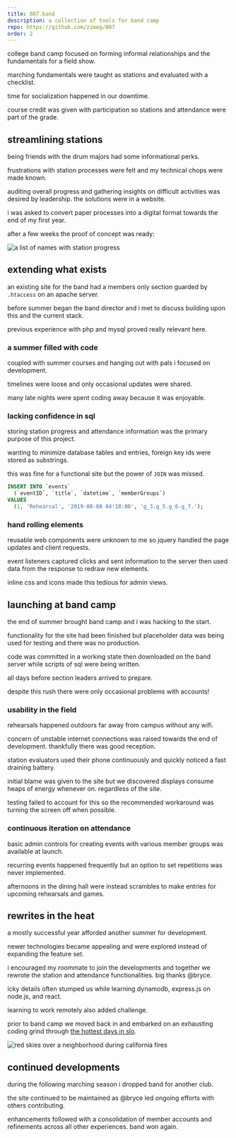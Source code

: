 ```yaml
---
title: 807.band
description: a collection of tools for band camp
repo: https://github.com/zimeg/807
order: 2
---
```


college band camp focused on forming informal relationships and the fundamentals
for a field show.

marching fundamentals were taught as stations and evaluated with a checklist.

time for socialization happened in our downtime.

course credit was given with participation so stations and attendance were part
of the grade.

## streamlining stations

being friends with the drum majors had some informational perks.

frustrations with station processes were felt and my technical chops were made
known.

auditing overall progress and gathering insights on difficult activities was
desired by leadership. the solutions were in a website.

i was asked to convert paper processes into a digital format towards the end of
my first year.

after a few weeks the proof of concept was ready:

![a list of names with station progress](/code/807/stations.png "mobile first design was a top priority")

## extending what exists

an existing site for the band had a members only section guarded by `.htaccess`
on an apache server.

before summer began the band director and i met to discuss building upon this
and the current stack.

previous experience with php and mysql proved really relevant here.

### a summer filled with code

coupled with summer courses and hanging out with pals i focused on development.

timelines were loose and only occasional updates were shared.

many late nights were spent coding away because it was enjoyable.

### lacking confidence in sql

storing station progress and attendance information was the primary purpose of
this project.

wanting to minimize database tables and entries, foreign key ids were stored as
substrings.

this was fine for a functional site but the power of `JOIN` was missed.

```sql
INSERT INTO `events`
  (`eventID`, `title`, `datetime`, `memberGroups`)
VALUES
  (1, 'Rehearsal', '2019-08-08 04:18:00', 'g_3.g_5.g_6.g_7.');
```

### hand rolling elements

reusable web components were unknown to me so jquery handled the page updates
and client requests.

event listeners captured clicks and sent information to the server then used
data from the response to redraw new elements.

inline css and icons made this tedious for admin views.

## launching at band camp

the end of summer brought band camp and i was hacking to the start.

functionality for the site had been finished but placeholder data was being used
for testing and there was no production.

code was committed in a working state then downloaded on the band server while
scripts of sql were being written.

all days before section leaders arrived to prepare.

despite this rush there were only occasional problems with accounts!

### usability in the field

rehearsals happened outdoors far away from campus without any wifi.

concern of unstable internet connections was raised towards the end of
development. thankfully there was good reception.

station evaluators used their phone continuously and quickly noticed a fast
draining battery.

initial blame was given to the site but we discovered displays consume heaps of
energy whenever on. regardless of the site.

testing failed to account for this so the recommended workaround was turning the
screen off when possible.

### continuous iteration on attendance

basic admin controls for creating events with various member groups was
available at launch.

recurring events happened frequently but an option to set repetitions was never
implemented.

afternoons in the dining hall were instead scrambles to make entries for
upcoming rehearsals and games.

## rewrites in the heat

a mostly successful year afforded another summer for development.

newer technologies became appealing and were explored instead of expanding the
feature set.

i encouraged my roommate to join the developments and together we rewrote the
station and attendance functionalities. big thanks @bryce.

icky details often stumped us while learning dynamodb, express.js on node.js,
and react.

learning to work remotely also added challenge.

prior to band camp we moved back in and embarked on an exhausting coding grind
through [the hottest days in slo][heat].

![red skies over a neighborhood during california fires](/code/807/fires.jpeg "a big ball of fire burns the sky")

## continued developments

during the following marching season i dropped band for another club.

the site continued to be maintained as @bryce led ongoing efforts with others
contributing.

enhancements followed with a consolidation of member accounts and refinements
across all other experiences. band won again.

[heat]: https://www.sanluisobispo.com/news/weather-news/article245535995.html
